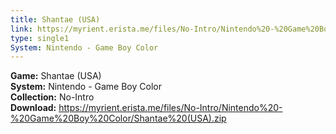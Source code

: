 ```yaml
---
title: Shantae (USA)
link: https://myrient.erista.me/files/No-Intro/Nintendo%20-%20Game%20Boy%20Color/Shantae%20(USA).zip
type: single1
System: Nintendo - Game Boy Color
---
```

<b>Game:</b> Shantae (USA)<br>
<b>System:</b> Nintendo - Game Boy Color<br>
<b>Collection:</b> No-Intro<br>
<b>Download:</b> https://myrient.erista.me/files/No-Intro/Nintendo%20-%20Game%20Boy%20Color/Shantae%20(USA).zip